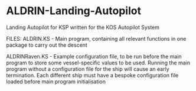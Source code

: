 # ALDRIN-Landing-Autopilot
Landing Autopilot for KSP written for the KOS Autopilot System

FILES:
ALDRIN.KS - 
  Main program, containing all relevant functions in one package to carry out the descent
  
ALDRINRaven.KS -
  Example configuration file, to be run before the main program to store some vessel-specific values to be used.
  Running the main program without a configuration file for the ship will cause an early termination.
  Each different ship must have a bespoke configuration file loaded before main program initialisation
